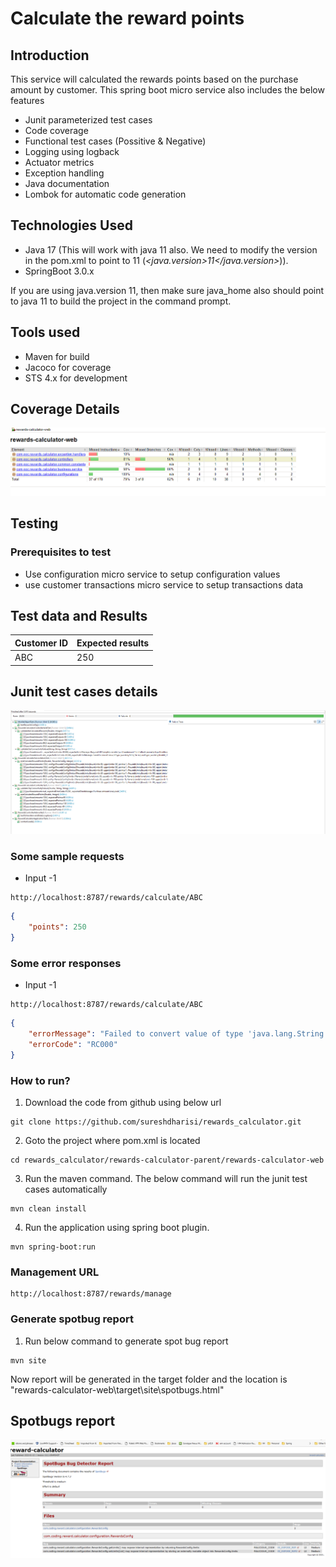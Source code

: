 # Calculate the reward points

## Introduction

This service will calculated the rewards points based on the purchase amount by customer. This spring boot micro service also includes the below features

- Junit parameterized test cases
- Code coverage 
- Functional test cases (Possitive & Negative)
- Logging using logback
- Actuator metrics
- Exception handling
- Java documentation
- Lombok for automatic code generation

## Technologies Used

- Java 17 (This will work with java 11 also. We need to modify the version in the pom.xml to point to 11 (_<java.version>11</java.version>_)).
- SpringBoot 3.0.x

If you are using java.version 11, then make sure java_home also should point to java 11 to build the project in the command prompt.

## Tools used

- Maven for build
- Jacoco for coverage
- STS 4.x for development

## Coverage Details
![alt text](https://github.com/sureshdharisi/rewards_calculator/blob/develop/rewards-calculator-parent/rewards-calculator-web/coverage.PNG?raw=true)

## Testing

### Prerequisites to test
- Use configuration micro service to setup configuration values
- use customer transactions micro service to setup transactions data

## Test data and Results

Customer ID| Expected results |
------------------- | -------------------|
ABC | 250 |



## Junit test cases details
![alt text](https://github.com/sureshdharisi/codechallenge/blob/master/reward-calculator/Junit_Test_cases.PNG?raw=true)


### Some sample requests
* Input -1 
```
http://localhost:8787/rewards/calculate/ABC
```

```json
{
    "points": 250
}
```

### Some error responses
* Input -1 
```
http://localhost:8787/rewards/calculate/ABC
```

```json
{
    "errorMessage": "Failed to convert value of type 'java.lang.String' to required type 'java.lang.Double'; For input string: \"abc\"",
    "errorCode": "RC000"
}
```


### How to run?
1. Download the code from github using below url

```
git clone https://github.com/sureshdharisi/rewards_calculator.git
```
2. Goto the project where pom.xml is located 

```
cd rewards_calculator/rewards-calculator-parent/rewards-calculator-web
```
3. Run the maven command. The below command will run the junit test cases automatically

```
mvn clean install
```
4. Run the application using spring boot plugin.

```
mvn spring-boot:run
```
### Management URL
````
http://localhost:8787/rewards/manage
````
### Generate spotbug report
1. Run below command to generate spot bug report
````
mvn site
````
Now report will be generated in the target folder and the location is "rewards-calculator-web\target\site\spotbugs.html"

## Spotbugs report
![alt text](https://github.com/sureshdharisi/codechallenge/blob/develop/reward-calculator/Spotbugs_report.PNG?raw=true)
